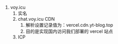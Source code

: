 1. voy.icu
	1. 实名
	2. chat.voy.icu CDN
		1. 解析设置记录值为：vercel.cdn.yt-blog.top
		2. 目的是实现国内访问我们部署的 vercel 站点
	3. ICP 